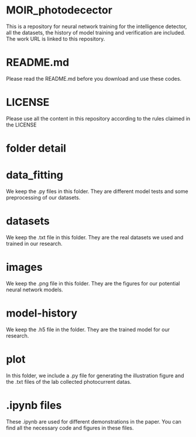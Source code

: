 # MOIR_photodecector
This is a repository for neural network training for the intelligence detector, all the datasets, the history of model training and verification are included. The work URL is linked to this repository.

# README.md
Please read the README.md before you download and use these codes.

# LICENSE
Please use all the content in this repository according to the rules claimed in the LICENSE

# folder detail 
  # data_fitting
  We keep the .py files in this folder. They are  different model tests and some preprocessing of our datasets.
  # datasets
  We keep the .txt file in this folder. They are the real datasets we used and trained in our research.
  # images
  We keep the .png file in this folder. They are the figures for our potential neural network models.
  # model-history
  We keep the .h5 file in the folder. They are the trained model for our research.
  # plot
  In this folder, we include a .py file for generating the illustration figure and the .txt files of the lab collected photocurrent datas.

# .ipynb files
  These .ipynb are used for different demonstrations in the paper. You can find  all the necessary code and figures in these files.
  
  
